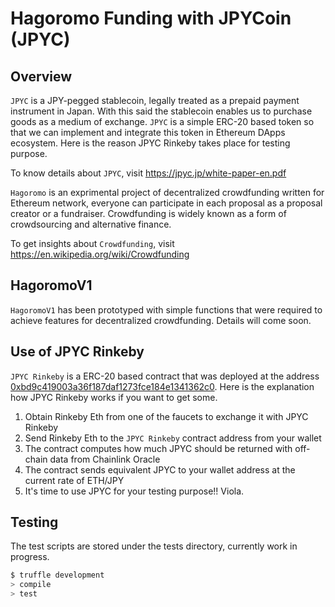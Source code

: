# Hagoromo Funding with JPYCoin (JPYC)
  
## Overview
 
`JPYC` is a JPY-pegged stablecoin, legally treated as a prepaid payment instrument in Japan. With this said the stablecoin enables us to purchase goods as a medium of exchange. `JPYC` is a simple ERC-20 based token so that we can implement and integrate this token in Ethereum DApps ecosystem. Here is the reason JPYC Rinkeby takes place for testing purpose.
 
To know details about `JPYC`, visit https://jpyc.jp/white-paper-en.pdf
 
`Hagoromo` is an exprimental project of decentralized crowdfunding written for Ethereum network, everyone can participate in each proposal as a proposal creator or a fundraiser. Crowdfunding is widely known as a form of crowdsourcing and alternative finance.
 
To get insights about `Crowdfunding`, visit https://en.wikipedia.org/wiki/Crowdfunding
 
## HagoromoV1
 
`HagoromoV1` has been prototyped with simple functions that were required to achieve features for decentralized crowdfunding. Details will come soon.  
 
## Use of JPYC Rinkeby
 
`JPYC Rinkeby` is a ERC-20 based contract that was deployed at the address [0xbd9c419003a36f187daf1273fce184e1341362c0][jpyc]. Here is the explanation how JPYC Rinkeby works if you want to get some.
 
1. Obtain Rinkeby Eth from one of the faucets to exchange it with JPYC Rinkeby
2. Send Rinkeby Eth to the `JPYC Rinkeby` contract address from your wallet
3. The contract computes how much JPYC should be returned with off-chain data from Chainlink Oracle
4. The contract sends equivalent JPYC to your wallet address at the current rate of ETH/JPY
5. It's time to use JPYC for your testing purpose!! Viola.
 
## Testing
  
The test scripts are stored under the tests directory, currently work in progress.
  
```sh
$ truffle development
> compile
> test
```
  
[jpyc]: https://rinkeby.etherscan.io/address/0xbd9c419003a36f187daf1273fce184e1341362c0 "JPYC Rinkeby"
